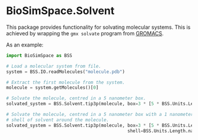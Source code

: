 # BioSimSpace.Solvent

This package provides functionality for solvating molecular systems. This is
achieved by wrapping the `gmx solvate` program from [GROMACS](http://www.gromacs.org).

As an example:

```python
import BioSimSpace as BSS

# Load a molecular system from file.
system = BSS.IO.readMolecules("molecule.pdb")

# Extract the first molecule from the system.
molecule = system.getMolecules()[0]

# Solvate the molecule, centred in a 5 nanometer box.
solvated_system = BSS.Solvent.tip3p(molecule, box=3 * [5 * BSS.Units.Length.nanometer])

# Solvate the molecule, centred in a 5 nanometer box with a 1 nanometer
# shell of solvent around the molecule.
solvated_system = BSS.Solvent.tip3p(molecule, box=3 * [5 * BSS.Units.Length.nanometer],
                                              shell=BSS.Units.Length.nanometer)
```
